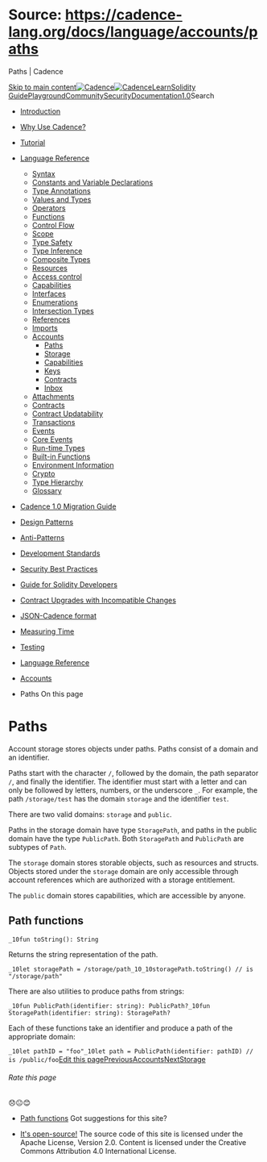 # Source: https://cadence-lang.org/docs/language/accounts/paths




Paths | Cadence




[Skip to main content](#__docusaurus_skipToContent_fallback)[![Cadence](/img/logo.svg)![Cadence](/img/logo.svg)](/)[Learn](/learn)[Solidity Guide](/docs/solidity-to-cadence)[Playground](https://play.flow.com/)[Community](/community)[Security](https://flow.com/flow-responsible-disclosure/)[Documentation](/docs/)[1.0](/docs/)Search

* [Introduction](/docs/)
* [Why Use Cadence?](/docs/why)
* [Tutorial](/docs/tutorial/first-steps)
* [Language Reference](/docs/language/)
  + [Syntax](/docs/language/syntax)
  + [Constants and Variable Declarations](/docs/language/constants-and-variables)
  + [Type Annotations](/docs/language/type-annotations)
  + [Values and Types](/docs/language/values-and-types)
  + [Operators](/docs/language/operators)
  + [Functions](/docs/language/functions)
  + [Control Flow](/docs/language/control-flow)
  + [Scope](/docs/language/scope)
  + [Type Safety](/docs/language/type-safety)
  + [Type Inference](/docs/language/type-inference)
  + [Composite Types](/docs/language/composite-types)
  + [Resources](/docs/language/resources)
  + [Access control](/docs/language/access-control)
  + [Capabilities](/docs/language/capabilities)
  + [Interfaces](/docs/language/interfaces)
  + [Enumerations](/docs/language/enumerations)
  + [Intersection Types](/docs/language/intersection-types)
  + [References](/docs/language/references)
  + [Imports](/docs/language/imports)
  + [Accounts](/docs/language/accounts/)
    - [Paths](/docs/language/accounts/paths)
    - [Storage](/docs/language/accounts/storage)
    - [Capabilities](/docs/language/accounts/capabilities)
    - [Keys](/docs/language/accounts/keys)
    - [Contracts](/docs/language/accounts/contracts)
    - [Inbox](/docs/language/accounts/inbox)
  + [Attachments](/docs/language/attachments)
  + [Contracts](/docs/language/contracts)
  + [Contract Updatability](/docs/language/contract-updatability)
  + [Transactions](/docs/language/transactions)
  + [Events](/docs/language/events)
  + [Core Events](/docs/language/core-events)
  + [Run-time Types](/docs/language/run-time-types)
  + [Built-in Functions](/docs/language/built-in-functions)
  + [Environment Information](/docs/language/environment-information)
  + [Crypto](/docs/language/crypto)
  + [Type Hierarchy](/docs/language/type-hierarchy)
  + [Glossary](/docs/language/glossary)
* [Cadence 1.0 Migration Guide](/docs/cadence-migration-guide/)
* [Design Patterns](/docs/design-patterns)
* [Anti-Patterns](/docs/anti-patterns)
* [Development Standards](/docs/project-development-tips)
* [Security Best Practices](/docs/security-best-practices)
* [Guide for Solidity Developers](/docs/solidity-to-cadence)
* [Contract Upgrades with Incompatible Changes](/docs/contract-upgrades)
* [JSON-Cadence format](/docs/json-cadence-spec)
* [Measuring Time](/docs/measuring-time)
* [Testing](/docs/testing-framework)


* [Language Reference](/docs/language/)
* [Accounts](/docs/language/accounts/)
* Paths
On this page
# Paths

Account storage stores objects under paths.
Paths consist of a domain and an identifier.

Paths start with the character `/`, followed by the domain, the path separator `/`,
and finally the identifier. The identifier must start with a letter and can only be followed by letters, numbers, or the underscore `_`.
For example, the path `/storage/test` has the domain `storage` and the identifier `test`.

There are two valid domains: `storage` and `public`.

Paths in the storage domain have type `StoragePath`,
and paths in the public domain have the type `PublicPath`.
Both `StoragePath` and `PublicPath` are subtypes of `Path`.

The `storage` domain stores storable objects, such as resources and structs.
Objects stored under the `storage` domain are only accessible through account references
which are authorized with a storage entitlement.

The `public` domain stores capabilities,
which are accessible by anyone.

## Path functions[​](#path-functions "Direct link to Path functions")

 `_10fun toString(): String`

Returns the string representation of the path.

 `_10let storagePath = /storage/path_10_10storagePath.toString() // is "/storage/path"`

There are also utilities to produce paths from strings:

 `_10fun PublicPath(identifier: string): PublicPath?_10fun StoragePath(identifier: string): StoragePath?`

Each of these functions take an identifier and produce a path of the appropriate domain:

 `_10let pathID = "foo"_10let path = PublicPath(identifier: pathID) // is /public/foo`[Edit this page](https://github.com/onflow/cadence-lang.org/tree/main/docs/language/accounts/paths.mdx)[PreviousAccounts](/docs/language/accounts/)[NextStorage](/docs/language/accounts/storage)
###### Rate this page

😞😐😊

* [Path functions](#path-functions)
Got suggestions for this site? 

* [It's open-source!](https://github.com/onflow/cadence-lang.org)
The source code of this site is licensed under the Apache License, Version 2.0.
Content is licensed under the Creative Commons Attribution 4.0 International License.

